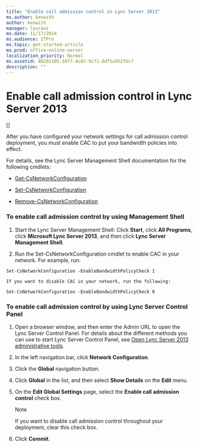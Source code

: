 ```yaml
---
title: "Enable call admission control in Lync Server 2013"
ms.author: kenwith
author: kenwith
manager: laurawi
ms.date: 11/17/2014
ms.audience: ITPro
ms.topic: get-started-article
ms.prod: office-online-server
localization_priority: Normal
ms.assetid: 80201105-18f7-4c02-9c71-8df5a952f6c7
description: ""
---
```


# Enable call admission control in Lync Server 2013
[]

After you have configured your network settings for call admission control deployment, you must enable CAC to put your bandwidth policies into effect.
  
For details, see the Lync Server Management Shell documentation for the following cmdlets:
  
- [Get-CsNetworkConfiguration](get-csnetworkconfiguration.md)
    
- [Set-CsNetworkConfiguration](set-csnetworkconfiguration.md)
    
- [Remove-CsNetworkConfiguration](remove-csnetworkconfiguration.md)
    
### To enable call admission control by using Management Shell

1. Start the Lync Server Management Shell: Click **Start**, click **All Programs**, click **Microsoft Lync Server 2013**, and then click **Lync Server Management Shell**.
    
2. Run the Set-CsNetworkConfiguration cmdlet to enable CAC in your network. For example, run:
    
  ```
  Set-CsNetworkConfiguration -EnableBandwidthPolicyCheck 1
  ```

    If you want to disable CAC in your network, run the following:
    
  ```
  Set-CsNetworkConfiguration -EnableBandwidthPolicyCheck 0
  ```

### To enable call admission control by using Lync Server Control Panel

1. Open a browser window, and then enter the Admin URL to open the Lync Server Control Panel. For details about the different methods you can use to start Lync Server Control Panel, see [Open Lync Server 2013 administrative tools](open-lync-server-administrative-tools.md).
    
2. In the left navigation bar, click **Network Configuration**.
    
3. Click the **Global** navigation button. 
    
4. Click **Global** in the list, and then select **Show Details** on the **Edit** menu. 
    
5. On the **Edit Global Settings** page, select the **Enable call admission control** check box. 
    
    > [!NOTE]
    > If you want to disable call admission control throughout your deployment, clear this check box. 
  
6. Click **Commit**.
    

